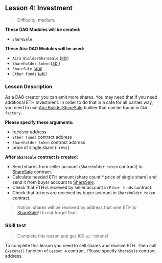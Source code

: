 ## Lesson 4: Investment 

> Difficulty: medium.

**These DAO Modules will be created:**

- `ShareSale`

**These Aira DAO Modules will be used:**

- `Aira BuilderShareSale` ([abi](https://raw.githubusercontent.com/airalab/core/master/abi/builder/BuilderShareSale.json))
- `Shareholder token` ([abi](https://raw.githubusercontent.com/airalab/core/master/abi/modules/TokenEmission.json))
- `ShareSale` ([abi](https://raw.githubusercontent.com/airalab/core/master/abi/modules/ShareSale.json))
- `Ether funds` ([abi](https://raw.githubusercontent.com/airalab/core/master/abi/modules/TokenEther.json))

### Lesson Description 

As a DAO creator you can emit more shares. You may need that if you need additional ETH investment.
In order to do that in a safe for all parties way, you need to use [Aira BuilderShareSale](https://github.com/airalab/core/wiki/API-Reference#buildersharesale) builder that can be found in `DAO factory`. 

**Please specify these arguments:**

- receiver address
- `Ether funds` contract address
- `Shareholder token` contract address
- price of single share (in `Wei`).

**After `ShareSale` contract is created:**

- Send shares from seller account (`Shareholder token` contract) to [ShareSale](https://github.com/airalab/core/wiki/API-Reference#sharesale) contract. 
- Calculate needed ETH amount (share count * price of single share) and send it from buyer account to [ShareSale](https://github.com/airalab/core/wiki/API-Reference#sharesale). 
- Check that ETH is received by seller account in `Ether funds` contract.
- Check that tokens are received by buyer account in `Shareholder token` contract.

> Notice: shares will be received by address that sent ETH to [ShareSale](https://github.com/airalab/core/wiki/API-Reference#sharesale)! Do not forget that.

### Skill test 

> Complete this lesson and get 100 `air` tokens! 

To complete this lesson you need to sell shares and receive ETH. Then call `Execute()` function of `Lesson 4` contract. Please specify `ShareSale` contract address.

